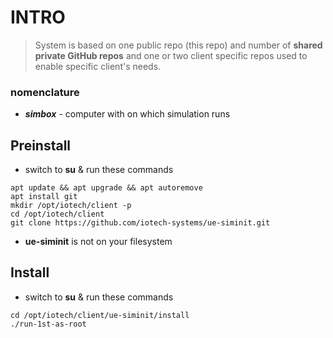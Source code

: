 
# INTRO
>
> System is based on one public repo (this repo) and number 
> of **shared private GitHub repos** and one or two client 
> specific repos used to enable specific client's needs.
>

### nomenclature
- ***simbox*** - computer with on which simulation runs


## Preinstall
- switch to **su** & run these commands
```
apt update && apt upgrade && apt autoremove
apt install git
mkdir /opt/iotech/client -p
cd /opt/iotech/client
git clone https://github.com/iotech-systems/ue-siminit.git
```
- **ue-siminit** is not on your filesystem 


## Install 
- switch to **su** & run these commands
```
cd /opt/iotech/client/ue-siminit/install
./run-1st-as-root
```
